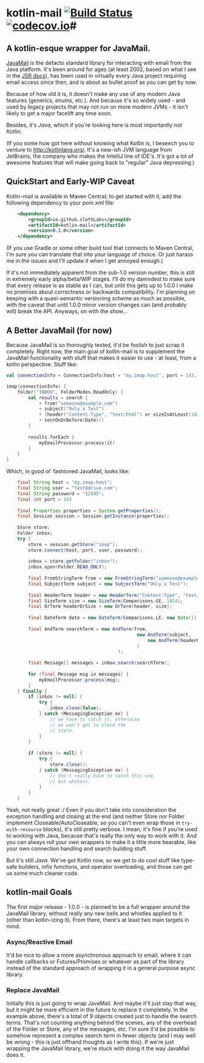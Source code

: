 # kotlin-mail [![Build Status](https://travis-ci.org/SlothLabs/kotlin-mail.svg?branch=master)](https://travis-ci.org/SlothLabs/kotlin-mail)  [![codecov.io](https://codecov.io/github/SlothLabs/kotlin-mail/coverage.svg?branch=master)](https://codecov.io/github/SlothLabs/kotlin-mail?branch=master)#
## A kotlin-esque wrapper for JavaMail. ##

[JavaMail](https://javamail.java.net/) is the defacto standard library for interacting with email from the Java platform. It's been around for ages (at least 2002, based on what I see in the [JSR docs](https://jcp.org/en/jsr/detail?id=919)), has been used in virtually every Java project requiring email access since then, and is about as bullet proof as you can get by now.

Because of how old it is, it doesn't make any use of any modern Java features (generics, enums, etc.). And because it's so widely used - and used by legacy projects that may not run on more modern JVMs - it isn't likely to get a major facelift any time soon.

Besides, it's *Java*, which if you're looking here is most importantly *not Kotlin*.

(If you some how got here without knowing what Kotlin is, I beseech you to venture to http://kotlinlang.org/. It's a new-ish JVM language from JetBrains, the company who makes the IntelliJ line of IDE's. It's got a lot of awesome features that will make going back to "regular" Java depressing.)

## QuickStart and Early-WIP Caveat ##

Kotlin-mail is available in Maven Central; to get started with it, add the following dependency to your pom.xml file:

```xml
    <dependency>
        <groupId>io.github.slothLabs</groupId>
        <artifactId>kotlin-mail</artifactId>
        <version>0.1.0</version>
    </dependency>
```

(If you use Gradle or some other build tool that connects to Maven Central, I'm sure you can translate that into your language of choice. Or just harass me in the issues and I'll update it when I get annoyed enough.)

If it's not immediately apparent from the sub-1.0 version number, this is still in extremely early alpha/beta/WIP stages. I'll do my damndest to make sure that every release is as stable as I can, but until this gets up to 1.0.0 I make no promises about correctness or backwards compatibility. I'm planning on keeping with a quasi-semantic versioning scheme as much as possible, with the caveat that until 1.0.0 minor version changes can (and probably will) break the API. Anyways, on with the show...

## A Better JavaMail (for now) ##

Because JavaMail is so thoroughly tested, it'd be foolish to just scrap it completely. Right now, the main goal of kotlin-mail is to supplement the JavaMail functionality with stuff that makes it easier to use - at least, from a kotlin perspective. Stuff like:

```kotlin
val connectionInfo = ConnectionInfo(host = "my.imap.host", port = 143, username="test@drive.com", password="12345")

imap(connectionInfo) {
	folder("INBOX", FolderModes.ReadOnly) {
		val results = search {
			+ from("someone@example.com")
			+ subject("Only a Test")
			+ (header("Content-Type", "text/html") or sizeIsAtLeast(1024))
			+ sentOnOrBefore(Date())
		}
		
		results.forEach {
			myEmailProcessor.process(it)
		}
	}
} 
```

Which, in good ol' fashioned JavaMail, looks like:

```java
    final String host = "my.imap.host";
    final String user = "test@drive.com";
    final String password = "12345";
    final int port = 143
 
    final Properties properties = System.getProperties();
    final Session session = Session.getInstance(properties);
    
    Store store;
    Folder inbox;
    try {
	    store = session.getStore("imap");
	    store.connect(host, port, user, password);
	    
	    inbox = store.getFolder("inbox");
	    inbox.open(Folder.READ_ONLY);
	    
	    final FromStringTerm from = new FromStringTerm("someone@example.com");
	    final SubjectTerm subject = new SubjectTerm("Only a Test");
	    
	    final HeaderTerm header = new HeaderTerm("Content-Type", "text/html");
	    final SizeTerm size = new SizeTerm(Comparisons.GE, 1024);
	    final OrTerm headerOrSize = new OrTerm(header, size);
	     
	    final DateTerm date = new DateTerm(Comparisons.LE, new Date());
	    
	    final AndTerm searchTerm = new AndTerm(from, 
	    										new AndTerm(subject,
	    											new AndTerm(headerOrSize, date)
	    										)
	    								 );
	    
	    final Message[] messages = inbox.search(searchTerm);
	    
	    for (final Message msg in messages) {
	    	myEmailProcessor.process(msg);
	    }
	} finally {
		if (inbox != null) {
			try {
				inbox.close(false);
			} catch (MessagingException ex) {
				// we have to catch it, otherwise
				// we won't get to close the 
				// store.
			}
		}
		
		if (store != null) {
			try {
				store.close();
			} catch (MessagingException ex) {
				// don't really have to catch this one,
				// but whatevs.
			}
		}
	}
```

Yeah, not really great :/ Even if you don't take into consideration the exception handling and closing at the end (and neither Store nor Folder implement Closeable/AutoCloseable, so you can't even wrap those in `try-with-resource` blocks), it's still pretty verbose. I mean, it's fine if you're used to working with Java, because that's really the only way to work with it. And you can always roll your own wrappers to make it a little more bearable, like your own connection handling and search building stuff.

But it's still *Java*. We've got Kotlin now, so we get to do cool stuff like type-safe builders, infix functions, and operator overloading, and those can get us some much cleaner code.

## kotlin-mail Goals ##

The first major release - 1.0.0 - is planned to be a full wrapper around the JavaMail library, without really any new bells and whistles applied to it (other than kotlin-izing it). From there, there's at least two main targets in mind.

### Async/Reactive Email ###

It'd be nice to allow a more asynchronous approach to email, where it can handle callbacks or Futures/Promises or whatever as part of the library instead of the standard approach of wrapping it in a general purpose async library. 

### Replace JavaMail ###

Initially this is just going to wrap JavaMail. And maybe it'll just stay that way, but it might be more efficient in the future to replace it completely. In the example above, there's a total of 9 objects created just to handle the search terms. That's not counting anything behind the scenes, any of the overhead of the Folder or Store, any of the messages, etc. I'm sure it'd be possible to somehow represent a complex search term in fewer objects (and I may well be wrong - this is just offhand thoughts as I write this). If we're just wrapping the JavaMail library, we're stuck with doing it the way JavaMail does it.
